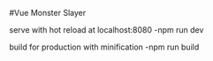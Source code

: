 #Vue Monster Slayer

serve with hot reload at localhost:8080
-npm run dev

build for production with minification
-npm run build


